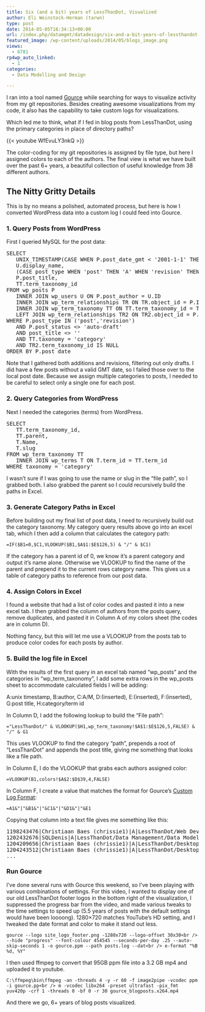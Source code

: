```yaml
---
title: Six (and a bit) years of LessThanDot, Visualized
author: Eli Weinstock-Herman (tarwn)
type: post
date: 2014-05-05T16:34:13+00:00
url: /index.php/datamgmt/datadesign/six-and-a-bit-years-of-lessthandot-visualized/
featured_image: /wp-content/uploads/2014/05/blogs_image.png
views:
  - 6781
rp4wp_auto_linked:
  - 1
categories:
  - Data Modelling and Design

---
```

I ran into a tool named [Gource][1] while searching for ways to visualize activity from my git repositories. Besides creating awesome visualizations from my code, it also has the capability to take custom logs for visualizations.

Which led me to think, what if I fed in blog posts from LessThanDot, using the primary categories in place of directory paths?

{{< youtube WfEvuLY3nkQ >}}

The color-coding for my git repositories is assigned by file type, but here I assigned colors to each of the authors. The final view is what we have built over the past 6+ years, a beautiful collection of useful knowledge from 38 different authors.

## The Nitty Gritty Details

This is by no means a polished, automated process, but here is how I converted WordPress data into a custom log I could feed into Gource.

### 1. Query Posts from WordPress

First I queried MySQL for the post data:

<pre>SELECT 
   UNIX_TIMESTAMP(CASE WHEN P.post_date_gmt &lt; '2001-1-1' THEN P.post_date ELSE P.post_date_gmt END) AS "timestamp",
   U.display_name, 
   (CASE post_type WHEN 'post' THEN 'A' WHEN 'revision' THEN 'M' ELSE post_type END) as "change", 
   P.post_title,
   TT.term_taxonomy_id
FROM wp_posts P
   INNER JOIN wp_users U ON P.post_author = U.ID
   INNER JOIN wp_term_relationships TR ON TR.object_id = P.ID
   INNER JOIN wp_term_taxonomy TT ON TT.term_taxonomy_id = TR.term_taxonomy_id
   LEFT JOIN wp_term_relationships TR2 ON TR2.object_id = P.ID AND TR2.term_taxonomy_id &lt; TR.term_taxonomy_id
WHERE P.post_type IN ('post','revision')
   AND P.post_status &lt;&gt; 'auto-draft'
   AND post_title &lt;&gt; ''
   AND TT.taxonomy = 'category'
   AND TR2.term_taxonomy_id IS NULL
ORDER BY P.post_date</pre>

Note that I gathered both additions and revisions, filtering out only drafts. I did have a few posts without a valid GMT date, so I failed those over to the local post date. Because we assign multiple categories to posts, I needed to be careful to select only a single one for each post.

### 2. Query Categories from WordPress

Next I needed the categories (terms) from WordPress. 

<pre>SELECT 
   TT.term_taxonomy_id,
   TT.parent,
   T.Name,
   T.slug
FROM wp_term_taxonomy TT
   INNER JOIN wp_terms T ON T.term_id = TT.term_id
WHERE taxonomy = 'category'</pre>

I wasn&#8217;t sure if I was going to use the name or slug in the &#8220;file path&#8221;, so I grabbed both. I also grabbed the parent so I could recursively build the paths in Excel.

### 3. Generate Category Paths in Excel

Before building out my final list of post data, I need to recursively build out the category taxonomy. My category query results above go into an excel tab, which I then add a column that calculates the category path:

`=IF($B1=0,$C1,VLOOKUP($B1,$A$1:$E$126,5) & "/" & $C1)`

If the category has a parent id of 0, we know it&#8217;s a parent category and output it&#8217;s name alone. Otherwise we VLOOKUP to find the name of the parent and prepend it to the current rows category name. This gives us a table of category paths to reference from our post data.

### 4. Assign Colors in Excel

I found a website that had a list of color codes and pasted it into a new excel tab. I then grabbed the column of authors from the posts query, remove duplicates, and pasted it in Column A of my colors sheet (the codes are in column D).

Nothing fancy, but this will let me use a VLOOKUP from the posts tab to produce color codes for each posts by author.

### 5. Build the log file in Excel

With the results of the first query in an excel tab named &#8220;wp\_posts&#8221; and the categories in &#8220;wp\_term\_taxonomy&#8221;, I add some extra rows in the wp\_posts sheet to accommodate calculated fields I will be adding:

A:unix timestamp, B:author, C:A/M, D:(inserted), E:(inserted), F:(inserted), G:post title, H:category/term id

In Column D, I add the following lookup to build the &#8220;File path&#8221;:

`="LessThanDot/" & VLOOKUP($H1,wp_term_taxonomy!$A$1:$E$126,5,FALSE) & "/" & G1`

This uses VLOOKUP to find the category &#8220;path&#8221;, prepends a root of &#8220;LessThanDot&#8221; and appends the post title, giving me something that looks like a file path.

In Column E, I do the VLOOKUP that grabs each authors assigned color:

`=VLOOKUP(B1,colors!$A$2:$D$39,4,FALSE)`

In Column F, I create a value that matches the format for Gource&#8217;s [Custom Log Format][2]:

`=A1&"|"&B1&"|"&C1&"|"&D1&"|"&E1`

Copying that column into a text file gives me something like this:

<pre>1198243476|Christiaan Baes (chrissie1)|A|LessThanDot/Web Developer/Server Programming/ASP.NET/The concepts of OOP|00AEEF
1202432676|SQLDenis|A|LessThanDot/Data Management/Data Modelling and Design/Review of Inside Microsoft SQL Server 2005 Query Tuning and Optimization|F9AD81
1204209656|Christiaan Baes (chrissie1)|A|LessThanDot/Desktop Developer/Microsoft Technologies/VB.NET/VS 2008 ErrorMessage|00AEEF
1204243512|Christiaan Baes (chrissie1)|A|LessThanDot/Desktop Developer/Microsoft Technologies/VB.NET/Listen to yourself|00AEEF
...</pre>

### Run Gource

I&#8217;ve done several runs with Gource this weekend, so I&#8217;ve been playing with various combinations of settings. For this video, I wanted to display one of our old LessThanDot footer logos in the bottom right of the visualization, I suppressed the progress bar from the video, and made various tweaks to the time settings to speed up (5.5 years of posts with the default settings would have been loooong). 1280&#215;720 matches YouTube&#8217;s HD setting, and I tweaked the date format and color to make it stand out less.

`gource --logo site_logo_footer.png -1280x720 --logo-offset 30x30<br />
 --hide "progress" --font-colour 454545 --seconds-per-day .25 --auto-skip-seconds 1 -o gource.ppm --path posts.log --dat<br />
e-format "%B %d, %Y"`

I then used ffmpeg to convert that 95GB ppm file into a 3.2 GB mp4 and uploaded it to youtube.

`C:\ffmpeg\bin\ffmpeg -an -threads 4 -y -r 60 -f image2pipe -vcodec ppm -i gource.pp<br />
m -vcodec libx264 -preset ultrafast -pix_fmt yuv420p -crf 1 -threads 0 -bf 0 -r 30 gource_blogposts.x264.mp4`

And there we go, 6+ years of blog posts visualized.

 [1]: https://code.google.com/p/gource/
 [2]: http://code.google.com/p/gource/wiki/CustomLogFormat